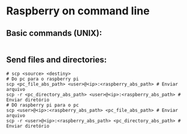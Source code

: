 # Raspberry on command line

## Basic commands (UNIX):
```shell

```

## Send files and directories:
```shell
# scp <source> <destiny>
# Do pc para o raspberry pi
scp <pc_file_abs_path> <user>@<ip>:<raspberry_abs_path> # Enviar arquivo
scp -r <pc_directory_abs_path> <user>@<ip>:<raspberry_abs_path> # Enviar diretório
# DO raspberry pi para o pc
scp <user>@<ip>:<raspberry_abs_path> <pc_file_abs_path> # Enviar arquivo
scp -r <user>@<ip>:<raspberry_abs_path> <pc_directory_abs_path> # Enviar diretório
```
